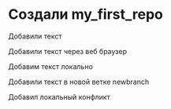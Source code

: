﻿# Создали  my_first_repo

Добавили текст 


Добавили текст через веб браузер 

Добавим текст локально 

Добавили текст в новой ветке newbranch

Добавил локальный конфликт 
